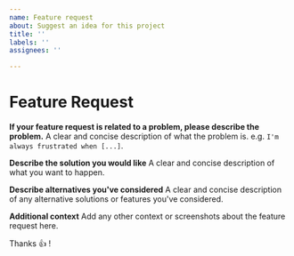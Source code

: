```yaml
---
name: Feature request
about: Suggest an idea for this project
title: ''
labels: ''
assignees: ''

---
```


# Feature Request

**If your feature request is related to a problem, please describe the problem.**
A clear and concise description of what the problem is. e.g. `I'm always frustrated when [...]`.

**Describe the solution you would like**
A clear and concise description of what you want to happen.

**Describe alternatives you've considered**
A clear and concise description of any alternative solutions or features you've considered.

**Additional context**
Add any other context or screenshots about the feature request here.

Thanks :+1: !